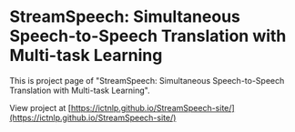# StreamSpeech: Simultaneous Speech-to-Speech Translation with Multi-task Learning

This is project page of "StreamSpeech: Simultaneous Speech-to-Speech Translation with Multi-task Learning".

View project at [https://ictnlp.github.io/StreamSpeech-site/](https://ictnlp.github.io/StreamSpeech-site/)
